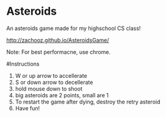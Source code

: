 Asteroids
==================
An asteroids game made for my highschool CS class!

http://zachooz.github.io/AsteroidsGame/

Note: For best performacne, use chrome.

#Instructions
1. W or up arrow to accellerate
2. S or down arrow to decellerate
3. hold mouse down to shoot
4. big asteroids are 2 points, small are 1
5. To restart the game after dying, destroy the retry asteroid
6. Have fun!



